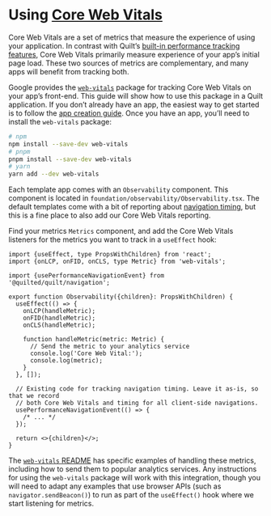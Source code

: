 # Using [Core Web Vitals](https://web.dev/vitals/)

Core Web Vitals are a set of metrics that measure the experience of using your application. In contrast with Quilt’s [built-in performance tracking features](../features/performance.md#navigation), Core Web Vitals primarily measure experience of your app’s initial page load. These two sources of metrics are complementary, and many apps will benefit from tracking both.

Google provides the [`web-vitals`](https://github.com/GoogleChrome/web-vitals) package for tracking Core Web Vitals on your app’s front-end. This guide will show how to use this package in a Quilt application. If you don’t already have an app, the easiest way to get started is to follow the [app creation guide](../getting-started.md#creating-an-app). Once you have an app, you’ll need to install the `web-vitals` package:

```bash
# npm
npm install --save-dev web-vitals
# pnpm
pnpm install --save-dev web-vitals
# yarn
yarn add --dev web-vitals
```

Each template app comes with an `Observability` component. This component is located in `foundation/observability/Observability.tsx`. The default templates come with a bit of reporting about [navigation timing](../features/performance.md#navigation), but this is a fine place to also add our Core Web Vitals reporting.

Find your metrics `Metrics` component, and add the Core Web Vitals listeners for the metrics you want to track in a `useEffect` hook:

```tsx
import {useEffect, type PropsWithChildren} from 'react';
import {onLCP, onFID, onCLS, type Metric} from 'web-vitals';

import {usePerformanceNavigationEvent} from '@quilted/quilt/navigation';

export function Observability({children}: PropsWithChildren) {
  useEffect(() => {
    onLCP(handleMetric);
    onFID(handleMetric);
    onCLS(handleMetric);

    function handleMetric(metric: Metric) {
      // Send the metric to your analytics service
      console.log('Core Web Vital:');
      console.log(metric);
    }
  }, []);

  // Existing code for tracking navigation timing. Leave it as-is, so that we record
  // both Core Web Vitals and timing for all client-side navigations.
  usePerformanceNavigationEvent(() => {
    /* ... */
  });

  return <>{children}</>;
}
```

The [`web-vitals` README](https://github.com/GoogleChrome/web-vitals/tree/main#usage) has specific examples of handling these metrics, including how to send them to popular analytics services. Any instructions for using the `web-vitals` package will work with this integration, though you will need to adapt any examples that use browser APIs (such as `navigator.sendBeacon()`) to run as part of the `useEffect()` hook where we start listening for metrics.

